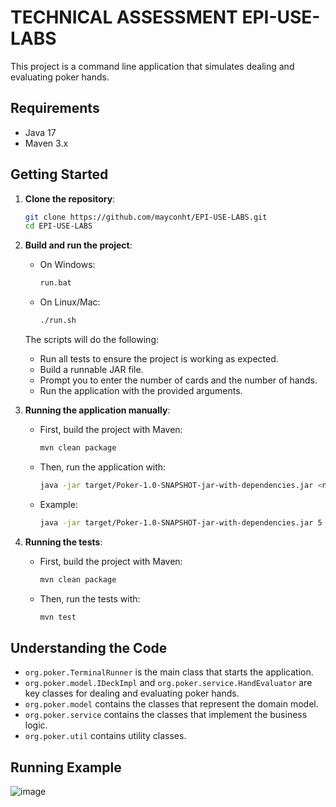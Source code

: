 # TECHNICAL ASSESSMENT EPI-USE-LABS

This project is a command line application that simulates dealing and evaluating poker hands.

## Requirements

- Java 17
- Maven 3.x

## Getting Started

1. **Clone the repository**:
    ```bash
    git clone https://github.com/mayconht/EPI-USE-LABS.git
    cd EPI-USE-LABS
    ```

2. **Build and run the project**:
    - On Windows:
        ```bash
        run.bat
        ```
    - On Linux/Mac:
        ```bash
        ./run.sh
        ```

   The scripts will do the following:
    - Run all tests to ensure the project is working as expected.
    - Build a runnable JAR file.
    - Prompt you to enter the number of cards and the number of hands.
    - Run the application with the provided arguments.

3. **Running the application manually**:
    - First, build the project with Maven:
        ```bash
        mvn clean package
        ```

    - Then, run the application with:
        ```bash
        java -jar target/Poker-1.0-SNAPSHOT-jar-with-dependencies.jar <number_of_cards> <number_of_hands>
        ```

    - Example:
       ```bash
       java -jar target/Poker-1.0-SNAPSHOT-jar-with-dependencies.jar 5 12
       ```

4. **Running the tests**:
    - First, build the project with Maven:
        ```bash
        mvn clean package
        ```

    - Then, run the tests with:
        ```bash
        mvn test
        ```
      
## Understanding the Code

- `org.poker.TerminalRunner` is the main class that starts the application.
- `org.poker.model.IDeckImpl` and `org.poker.service.HandEvaluator` are key classes for dealing and evaluating poker
  hands.
- `org.poker.model` contains the classes that represent the domain model.
- `org.poker.service` contains the classes that implement the business logic.
- `org.poker.util` contains utility classes.

## Running Example 
![image](https://github.com/mayconht/EPI-USE-LABS/assets/18490169/6da7d799-ab4d-4c6c-87dd-c20ed53abbd2)

